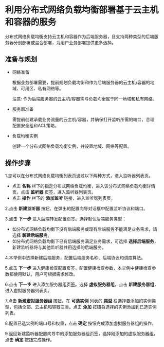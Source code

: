# 利用分布式网络负载均衡部署基于云主机和容器的服务

分布式网络负载均衡支持云主机和容器作为后端服务器，且支持两种类型的后端服务器分别部署或混合部署，为用户业务部署提供更多选择。
## 准备与规划

- 网络准备

  根据业务部署需要，提前规划负载均衡和作为后端服务器的云主机/容器的地域、可用区、私有网络等。
  
     注意: 作为后端服务器的云主机/容器需与负载均衡属于同一地域和私有网络。
    
- 服务器准备

  需提前创建承载业务流量的云主机/容器，并确保打开监听所需的端口，合理配置安全组和ACL策略。
  
- 负载均衡实例

  创建一个分布式网络负载均衡实例，并设置地域、网络等配置。
  
## 操作步骤
1.您可以在分布式网络负载均衡列表页通过以下两种方式，进入监听器列表页。

   - 点击 **名称**  栏下的指定分布式网络负载均衡，进入该分布式网络负载均衡详情页。点击 **监听器** 页签，进入监听器列表页。
   - 点击 **操作** 栏下的 **添加监听** 链接，进入监听器列表页。
   
2.点击 **新建监听器** 按钮，在弹出的配置向导对话框中配置监听协议和端口。

3.点击 **下一步** 进入后端转发配置页签。选择默认后端服务类型：

   - 如分布式网络负载均衡下没有后端服务或现有后端服务不能满足业务需求，请选择 **新建后端服务**。
   - 如分布式网络负载均衡下已有后端服务满足业务需求，可选择 **选择后端服务**，新建监听器将与其他监听器共用选择的后端服务。
   
4.本举例中选择新建后端服务，配置后端服务名称、后端协议和调度算法。

5.点击 **下一步** 进入健康检查配置页签。配置健康检查参数，本举例中健康检查参数都使用默认，用户可根据需求修改。

6.点击 **下一步** 进入添加服务器组页签。选择 **虚拟服务器组**，点击 **新建服务器组**，进入虚拟服务器列表页。

7.点击 **新建虚拟服务器组** 按钮，在 **可选实例** 列表的 **类型** 栏选择要添加的实例类型，包括全部、云主机和容器三类。点击 **添加** 按钮将选择的实例添加到已选实例列表。

8.配置已选实例的端口号和权重，点击 **确定** 按钮完成添加虚拟服务器组的操作。

9.返回新建监听器配置向导中的添加服务器组页签，选择刚添加的虚拟服务器组，点击 **确定** 按钮完成操作。



